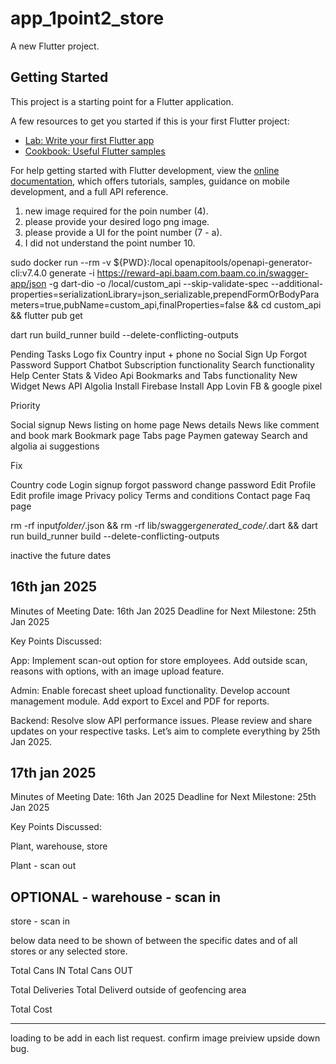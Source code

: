 # app_1point2_store

A new Flutter project.

## Getting Started

This project is a starting point for a Flutter application.

A few resources to get you started if this is your first Flutter project:

- [Lab: Write your first Flutter app](https://docs.flutter.dev/get-started/codelab)
- [Cookbook: Useful Flutter samples](https://docs.flutter.dev/cookbook)

For help getting started with Flutter development, view the
[online documentation](https://docs.flutter.dev/), which offers tutorials,
samples, guidance on mobile development, and a full API reference.

1. new image required for the poin number (4).
2. please provide your desired logo png image.
3. please provide a UI for the point number (7 - a).
4. I did not understand the point number 10.

sudo docker run --rm -v ${PWD}:/local openapitools/openapi-generator-cli:v7.4.0 generate -i https://reward-api.baam.com.baam.co.in/swagger-app/json -g dart-dio -o /local/custom_api --skip-validate-spec --additional-properties=serializationLibrary=json_serializable,prependFormOrBodyParameters=true,pubName=custom_api,finalProperties=false && cd custom_api && flutter pub get

dart run build_runner build --delete-conflicting-outputs

Pending Tasks
Logo fix
Country input + phone no
Social Sign Up
Forgot Password
Support Chatbot
Subscription functionality
Search functionality
Help Center
Stats & Video Api
Bookmarks and Tabs functionality
New Widget
News API
Algolia
Install Firebase
Install App Lovin
FB & google pixel

Priority

Social signup
News listing on home page
News details
News like comment and book mark
Bookmark page
Tabs page
Paymen gateway
Search and algolia ai suggestions

Fix

Country code
Login signup forgot password change password
Edit Profile
Edit profile image
Privacy policy
Terms and conditions
Contact page
Faq page

rm -rf input*folder/*.json && rm -rf lib/swagger*generated_code/*.dart && dart run build_runner build --delete-conflicting-outputs

inactive the future dates

## 16th jan 2025

Minutes of Meeting
Date: 16th Jan 2025
Deadline for Next Milestone: 25th Jan 2025

Key Points Discussed:

App:
Implement scan-out option for store employees.
Add outside scan, reasons with options, with an image upload feature.

Admin:
Enable forecast sheet upload functionality.
Develop account management module.
Add export to Excel and PDF for reports.

Backend:
Resolve slow API performance issues.
Please review and share updates on your respective tasks. Let’s aim to complete everything by 25th Jan 2025.

## 17th jan 2025

Minutes of Meeting
Date: 16th Jan 2025
Deadline for Next Milestone: 25th Jan 2025

Key Points Discussed:

Plant, warehouse, store

Plant - scan out

## OPTIONAL - warehouse - scan in

store - scan in

below data need to be shown of between the specific dates and of all stores or any selected store.

Total Cans IN
Total Cans OUT

Total Deliveries
Total Deliverd outside of geofencing area

Total Cost

---

loading to be add in each list request.
confirm image preiview upside down bug.
